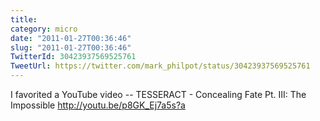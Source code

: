 ```yaml
---
title: 
category: micro
date: "2011-01-27T00:36:46"
slug: "2011-01-27T00:36:46"
TwitterId: 30423937569525761
TweetUrl: https://twitter.com/mark_philpot/status/30423937569525761
---
```


I favorited a YouTube video -- TESSERACT - Concealing Fate Pt. III: The
Impossible http://youtu.be/p8GK_Ej7a5s?a
